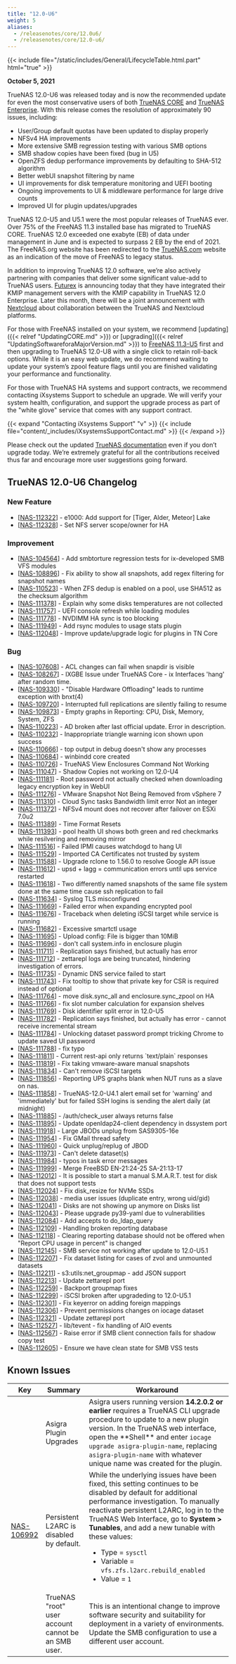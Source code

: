 ```yaml
---
title: "12.0-U6"
weight: 5
aliases: 
  - /releasenotes/core/12.0u6/
  - /releasenotes/core/12.0-u6/
---
```


{{< include file="/static/includes/General/LifecycleTable.html.part" html="true" >}}

**October 5, 2021**

TrueNAS 12.0-U6 was released today and is now the recommended update for even the most conservative users of both [TrueNAS CORE](https://www.truenas.com/truenas-core/) and [TrueNAS Enterprise](https://www.truenas.com/truenas-enterprise/). With this release comes the resolution of approximately 90 issues, including:

* User/Group default quotas have been updated to display properly
* NFSv4 HA improvements
* More extensive SMB regression testing with various SMB options
* SMB shadow copies have been fixed (bug in U5)
* OpenZFS dedup performance improvements by defaulting to SHA-512 algorithm
* Better webUI snapshot filtering by name
* UI improvements for disk temperature monitoring and UEFI booting
* Ongoing improvements to UI & middleware performance for large drive counts
* Improved UI for plugin updates/upgrades

TrueNAS 12.0-U5 and U5.1 were the most popular releases of TrueNAS ever. Over 75% of the FreeNAS 11.3 installed base has migrated to TrueNAS CORE. TrueNAS 12.0 exceeded one exabyte (EB) of data under management in June and is expected to surpass 2 EB by the end of 2021. The FreeNAS.org website has been redirected to the [TrueNAS.com](https://www.truenas.com/) website as an indication of the move of FreeNAS to legacy status.

In addition to improving TrueNAS 12.0 software, we’re also actively partnering with companies that deliver some significant value-add to TrueNAS users. [Futurex](https://www.futurex.com/) is announcing today that they have integrated their KMIP management servers with the KMIP capability in TrueNAS 12.0 Enterprise. Later this month, there will be a joint announcement with [Nextcloud](https://nextcloud.com/) about collaboration between the TrueNAS and Nextcloud platforms.

For those with FreeNAS installed on your system, we recommend [updating]({{< relref "UpdatingCORE.md" >}}) or [upgrading]({{< relref "UpdatingSoftwareforaMajorVersion.md" >}}) to [FreeNAS 11.3-U5](https://download.freenas.org/) first and then upgrading to TrueNAS 12.0-U8 with a single click to retain roll-back options. While it is an easy web update, we do recommend waiting to update your system’s zpool feature flags until you are finished validating your performance and functionality.

For those with TrueNAS HA systems and support contracts, we recommend contacting iXsystems Support to schedule an upgrade. We will verify your system health, configuration, and support the upgrade process as part of the "white glove" service that comes with any support contract.

{{< expand "Contacting iXsystems Support" "v" >}}
{{< include file="content/_includes/iXsystemsSupportContact.md" >}}
{{< /expand >}}

Please check out the updated [TrueNAS documentation](https://www.truenas.com/docs/) even if you don’t upgrade today. We’re extremely grateful for all the contributions received thus far and encourage more user suggestions going forward.

## TrueNAS 12.0-U6 Changelog

### New Feature

<ul>
<li>[<a href='https://ixsystems.atlassian.net/browse/NAS-112322'>NAS-112322</a>] -         e1000: Add support for [Tiger, Alder, Meteor] Lake
</li>
<li>[<a href='https://ixsystems.atlassian.net/browse/NAS-112328'>NAS-112328</a>] -         Set NFS server scope/owner for HA
</li>
</ul>

### Improvement

<ul>
<li>[<a href='https://ixsystems.atlassian.net/browse/NAS-104564'>NAS-104564</a>] -         Add smbtorture regression tests for ix-developed SMB VFS modules
</li>
<li>[<a href='https://ixsystems.atlassian.net/browse/NAS-108896'>NAS-108896</a>] -         Fix ability to show all snapshots, add regex filtering for snapshot names
</li>
<li>[<a href='https://ixsystems.atlassian.net/browse/NAS-110523'>NAS-110523</a>] -         When ZFS dedup is enabled on a pool, use SHA512 as the checksum algorithm
</li>
<li>[<a href='https://ixsystems.atlassian.net/browse/NAS-111378'>NAS-111378</a>] -         Explain why some disks temperatures are not collected
</li>
<li>[<a href='https://ixsystems.atlassian.net/browse/NAS-111757'>NAS-111757</a>] -         UEFI console refresh while loading modules
</li>
<li>[<a href='https://ixsystems.atlassian.net/browse/NAS-111778'>NAS-111778</a>] -         NVDIMM HA sync is too blocking
</li>
<li>[<a href='https://ixsystems.atlassian.net/browse/NAS-111949'>NAS-111949</a>] -         Add rsync modules to usage stats plugin
</li>
<li>[<a href='https://ixsystems.atlassian.net/browse/NAS-112048'>NAS-112048</a>] -         Improve update/upgrade logic for plugins in TN Core
</li>
</ul>

### Bug

<ul>
<li>[<a href='https://ixsystems.atlassian.net/browse/NAS-107608'>NAS-107608</a>] -         ACL changes can fail when snapdir is visible
</li>
<li>[<a href='https://ixsystems.atlassian.net/browse/NAS-108267'>NAS-108267</a>] -         IXGBE Issue under TrueNAS Core - ix Interfaces 'hang' after random time.
</li>
<li>[<a href='https://ixsystems.atlassian.net/browse/NAS-109330'>NAS-109330</a>] -         "Disable Hardware Offloading" leads to runtime exception with bnxt(4)
</li>
<li>[<a href='https://ixsystems.atlassian.net/browse/NAS-109720'>NAS-109720</a>] -         Interrupted full replications are silently failing to resume
</li>
<li>[<a href='https://ixsystems.atlassian.net/browse/NAS-109873'>NAS-109873</a>] -         Empty graphs in Reporting: CPU, Disk, Memory, System, ZFS
</li>
<li>[<a href='https://ixsystems.atlassian.net/browse/NAS-110223'>NAS-110223</a>] -         AD broken after last official update.  Error in description.
</li>
<li>[<a href='https://ixsystems.atlassian.net/browse/NAS-110232'>NAS-110232</a>] -         Inappropriate triangle warning icon shown upon success
</li>
<li>[<a href='https://ixsystems.atlassian.net/browse/NAS-110666'>NAS-110666</a>] -         top output in debug doesn't show any processes
</li>
<li>[<a href='https://ixsystems.atlassian.net/browse/NAS-110684'>NAS-110684</a>] -         winbindd core created
</li>
<li>[<a href='https://ixsystems.atlassian.net/browse/NAS-110726'>NAS-110726</a>] -         TrueNAS View Enclosures Command Not Working
</li>
<li>[<a href='https://ixsystems.atlassian.net/browse/NAS-111047'>NAS-111047</a>] -         Shadow Copies not working on 12.0-U4
</li>
<li>[<a href='https://ixsystems.atlassian.net/browse/NAS-111181'>NAS-111181</a>] -         Root password not actually checked when downloading legacy encryption key in WebUI
</li>
<li>[<a href='https://ixsystems.atlassian.net/browse/NAS-111276'>NAS-111276</a>] -         VMware Snapshot Not Being Removed from vSphere 7
</li>
<li>[<a href='https://ixsystems.atlassian.net/browse/NAS-111310'>NAS-111310</a>] -         Cloud Sync tasks Bandwidth limit error Not an integer
</li>
<li>[<a href='https://ixsystems.atlassian.net/browse/NAS-111372'>NAS-111372</a>] -         NFSv4 mount does not recover after failover on ESXi 7.0u2
</li>
<li>[<a href='https://ixsystems.atlassian.net/browse/NAS-111389'>NAS-111389</a>] -         Time Format Resets
</li>
<li>[<a href='https://ixsystems.atlassian.net/browse/NAS-111393'>NAS-111393</a>] -         pool health UI shows both green and red checkmarks while resilvering and removing mirror
</li>
<li>[<a href='https://ixsystems.atlassian.net/browse/NAS-111516'>NAS-111516</a>] -         Failed IPMI causes watchdogd to hang UI
</li>
<li>[<a href='https://ixsystems.atlassian.net/browse/NAS-111529'>NAS-111529</a>] -         Imported CA Certificates not trusted by system
</li>
<li>[<a href='https://ixsystems.atlassian.net/browse/NAS-111588'>NAS-111588</a>] -         Upgrade rclone to 1.56.0 to resolve Google API issue
</li>
<li>[<a href='https://ixsystems.atlassian.net/browse/NAS-111612'>NAS-111612</a>] -         upsd + lagg = communication errors until ups service restarted
</li>
<li>[<a href='https://ixsystems.atlassian.net/browse/NAS-111618'>NAS-111618</a>] -         Two differently named snapshots of the same file system done at the same time cause ssh replication to fail
</li>
<li>[<a href='https://ixsystems.atlassian.net/browse/NAS-111634'>NAS-111634</a>] -         Syslog TLS misconfigured
</li>
<li>[<a href='https://ixsystems.atlassian.net/browse/NAS-111669'>NAS-111669</a>] -         Failed error when expanding encrypted pool
</li>
<li>[<a href='https://ixsystems.atlassian.net/browse/NAS-111676'>NAS-111676</a>] -         Traceback when deleting iSCSI target while service is running
</li>
<li>[<a href='https://ixsystems.atlassian.net/browse/NAS-111682'>NAS-111682</a>] -         Excessive smartctl usage
</li>
<li>[<a href='https://ixsystems.atlassian.net/browse/NAS-111695'>NAS-111695</a>] -         Upload config: File is bigger than 10MiB
</li>
<li>[<a href='https://ixsystems.atlassian.net/browse/NAS-111696'>NAS-111696</a>] -         don't call system.info in enclosure plugin
</li>
<li>[<a href='https://ixsystems.atlassian.net/browse/NAS-111711'>NAS-111711</a>] -         Replication says finished, but actually has error
</li>
<li>[<a href='https://ixsystems.atlassian.net/browse/NAS-111712'>NAS-111712</a>] -         zettarepl logs are being truncated, hindering investigation of errors.
</li>
<li>[<a href='https://ixsystems.atlassian.net/browse/NAS-111735'>NAS-111735</a>] -         Dynamic DNS service failed to start
</li>
<li>[<a href='https://ixsystems.atlassian.net/browse/NAS-111743'>NAS-111743</a>] -         Fix tooltip to show that private key for CSR is required instead of optional
</li>
<li>[<a href='https://ixsystems.atlassian.net/browse/NAS-111764'>NAS-111764</a>] -         move disk.sync_all and enclosure.sync_zpool on HA
</li>
<li>[<a href='https://ixsystems.atlassian.net/browse/NAS-111766'>NAS-111766</a>] -         fix slot number calculation for expansion shelves
</li>
<li>[<a href='https://ixsystems.atlassian.net/browse/NAS-111769'>NAS-111769</a>] -         Disk identifier split error in 12.0-U5
</li>
<li>[<a href='https://ixsystems.atlassian.net/browse/NAS-111782'>NAS-111782</a>] -         Replication says finished, but actually has error - cannot receive incremental stream
</li>
<li>[<a href='https://ixsystems.atlassian.net/browse/NAS-111784'>NAS-111784</a>] -         Unlocking dataset password prompt tricking Chrome to update saved UI password
</li>
<li>[<a href='https://ixsystems.atlassian.net/browse/NAS-111788'>NAS-111788</a>] -         fix typo
</li>
<li>[<a href='https://ixsystems.atlassian.net/browse/NAS-111811'>NAS-111811</a>] -         Current rest-api only returns `text/plain` responses
</li>
<li>[<a href='https://ixsystems.atlassian.net/browse/NAS-111819'>NAS-111819</a>] -         Fix taking vmware-aware manual snapshots
</li>
<li>[<a href='https://ixsystems.atlassian.net/browse/NAS-111834'>NAS-111834</a>] -         Can't remove iSCSI targets
</li>
<li>[<a href='https://ixsystems.atlassian.net/browse/NAS-111856'>NAS-111856</a>] -         Reporting UPS graphs blank when NUT runs as a slave on nas.
</li>
<li>[<a href='https://ixsystems.atlassian.net/browse/NAS-111858'>NAS-111858</a>] -         TrueNAS-12.0-U4.1 alert email set for 'warning' and 'immediately' but for failed SSH logins is sending the alert daily (at midnight)
</li>
<li>[<a href='https://ixsystems.atlassian.net/browse/NAS-111885'>NAS-111885</a>] -         /auth/check_user always returns false
</li>
<li>[<a href='https://ixsystems.atlassian.net/browse/NAS-111895'>NAS-111895</a>] -         Update openldap24-client dependency in dssystem port
</li>
<li>[<a href='https://ixsystems.atlassian.net/browse/NAS-111918'>NAS-111918</a>] -         Large JBODs unplug from SAS9305-16e
</li>
<li>[<a href='https://ixsystems.atlassian.net/browse/NAS-111954'>NAS-111954</a>] -         Fix GMail thread safety
</li>
<li>[<a href='https://ixsystems.atlassian.net/browse/NAS-111960'>NAS-111960</a>] -         Quick unplug/replug of JBOD
</li>
<li>[<a href='https://ixsystems.atlassian.net/browse/NAS-111973'>NAS-111973</a>] -         Can't delete dataset(s)
</li>
<li>[<a href='https://ixsystems.atlassian.net/browse/NAS-111984'>NAS-111984</a>] -         typos in task error messages
</li>
<li>[<a href='https://ixsystems.atlassian.net/browse/NAS-111999'>NAS-111999</a>] -         Merge FreeBSD EN-21:24-25 SA-21:13-17
</li>
<li>[<a href='https://ixsystems.atlassian.net/browse/NAS-112012'>NAS-112012</a>] -         It is possible to start a manual S.M.A.R.T. test for disk that does not support tests
</li>
<li>[<a href='https://ixsystems.atlassian.net/browse/NAS-112024'>NAS-112024</a>] -         Fix disk_resize for NVMe SSDs
</li>
<li>[<a href='https://ixsystems.atlassian.net/browse/NAS-112038'>NAS-112038</a>] -         media user issues (duplicate entry, wrong uid/gid)
</li>
<li>[<a href='https://ixsystems.atlassian.net/browse/NAS-112041'>NAS-112041</a>] -         Disks are not showing up anymore on Disks list
</li>
<li>[<a href='https://ixsystems.atlassian.net/browse/NAS-112043'>NAS-112043</a>] -         Please upgrade py39-yaml due to vulnerabilities
</li>
<li>[<a href='https://ixsystems.atlassian.net/browse/NAS-112084'>NAS-112084</a>] -         Add accepts to do_ldap_query
</li>
<li>[<a href='https://ixsystems.atlassian.net/browse/NAS-112109'>NAS-112109</a>] -         Handling broken reporting database
</li>
<li>[<a href='https://ixsystems.atlassian.net/browse/NAS-112118'>NAS-112118</a>] -         Clearing reporting database should not be offered when "Report CPU usage in percent" is changed
</li>
<li>[<a href='https://ixsystems.atlassian.net/browse/NAS-112145'>NAS-112145</a>] -         SMB service not working after update to 12.0-U5.1
</li>
<li>[<a href='https://ixsystems.atlassian.net/browse/NAS-112207'>NAS-112207</a>] -         Fix dataset listing for cases of zvol and unmounted datasets
</li>
<li>[<a href='https://ixsystems.atlassian.net/browse/NAS-112211'>NAS-112211</a>] -         s3:utils:net_groupmap - add JSON support
</li>
<li>[<a href='https://ixsystems.atlassian.net/browse/NAS-112213'>NAS-112213</a>] -         Update zettarepl port
</li>
<li>[<a href='https://ixsystems.atlassian.net/browse/NAS-112259'>NAS-112259</a>] -         Backport groupmap fixes
</li>
<li>[<a href='https://ixsystems.atlassian.net/browse/NAS-112299'>NAS-112299</a>] -         iSCSI broken after upgradeding to 12.0-U5.1
</li>
<li>[<a href='https://ixsystems.atlassian.net/browse/NAS-112301'>NAS-112301</a>] -         Fix keyerror on adding foreign mappings
</li>
<li>[<a href='https://ixsystems.atlassian.net/browse/NAS-112306'>NAS-112306</a>] -         Prevent permissions changes on iocage dataset
</li>
<li>[<a href='https://ixsystems.atlassian.net/browse/NAS-112321'>NAS-112321</a>] -         Update zettarepl port
</li>
<li>[<a href='https://ixsystems.atlassian.net/browse/NAS-112527'>NAS-112527</a>] -         lib/tevent - fix handling of AIO events
</li>
<li>[<a href='https://ixsystems.atlassian.net/browse/NAS-112567'>NAS-112567</a>] -         Raise error if SMB client connection fails for shadow copy test
</li>
<li>[<a href='https://ixsystems.atlassian.net/browse/NAS-112605'>NAS-112605</a>] -         Ensure we have clean state for SMB VSS tests
</li>
</ul>

## Known Issues

<body class="ql-editor ql-editor-view" style="font-size:14px;">
  <html>
    <body>
      <table width="100%">
        <thead>
          <tr>
			<th>Key</th>
			<th>Summary</th>
			<th>Workaround</th>
          </tr>
        </thead>
        <tbody>
	  <tr>
		  <td></td>
		  <td>Asigra Plugin Upgrades</td>
		  <td>Asigra users running version <b>14.2.0.2 or earlier</b> requires a TrueNAS CLI upgrade procedure to update to a new plugin version. In the TrueNAS web interface, open the **Shell** and enter <code>iocage upgrade asigra-plugin-name</code>, replacing <code>asigra-plugin-name</code> with whatever unique name was created for the plugin.</td>
          <tr>
			<td><a href="https://ixsystems.atlassian.net/browse/NAS-106992" target="_blank">NAS-106992</a></td>
			<td>Persistent L2ARC is disabled by default.</td>
			<td>While the underlying issues have been fixed, this setting continues to be disabled by default for additional performance investigation. To manually reactivate persistent L2ARC, log in to the TrueNAS Web Interface, go to <b>System > Tunables</b>, and add a new tunable with these values:
  			  <ul>
			    <li>Type = <code>sysctl</code></li>
			    <li>Variable = <code>vfs.zfs.l2arc.rebuild_enabled</code></li>
			    <li>Value = <code>1</code></li>
  			  </ul>
			</td>
          </tr>
          <tr>
			<td></td>
            <td>TrueNAS "root" user account cannot be an SMB user.</td>
			<td>This is an intentional change to improve software security and suitability for deployment in a variety of environments. Update the SMB configuration to use a different user account.</td>
          </tr>
        </tbody>
      </table>
    </body>
  </html>
